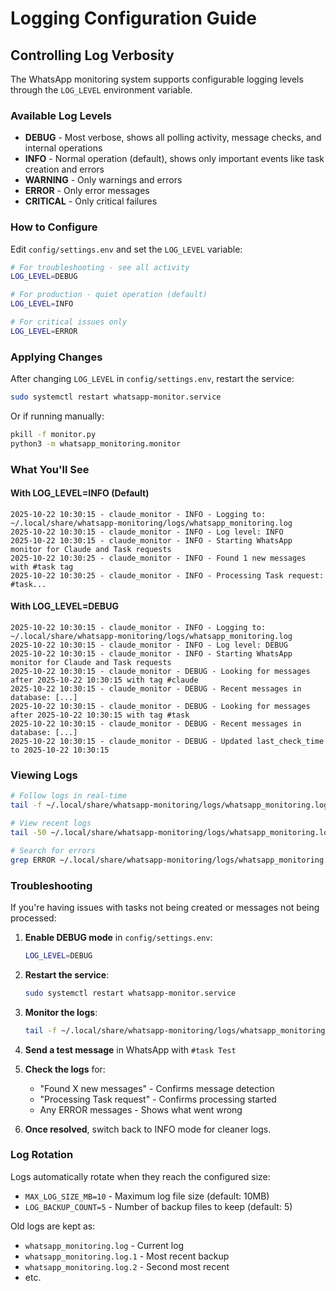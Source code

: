 # Logging Configuration Guide

## Controlling Log Verbosity

The WhatsApp monitoring system supports configurable logging levels through the `LOG_LEVEL` environment variable.

### Available Log Levels

- **DEBUG** - Most verbose, shows all polling activity, message checks, and internal operations
- **INFO** - Normal operation (default), shows only important events like task creation and errors
- **WARNING** - Only warnings and errors
- **ERROR** - Only error messages
- **CRITICAL** - Only critical failures

### How to Configure

Edit `config/settings.env` and set the `LOG_LEVEL` variable:

```bash
# For troubleshooting - see all activity
LOG_LEVEL=DEBUG

# For production - quiet operation (default)
LOG_LEVEL=INFO

# For critical issues only
LOG_LEVEL=ERROR
```

### Applying Changes

After changing `LOG_LEVEL` in `config/settings.env`, restart the service:

```bash
sudo systemctl restart whatsapp-monitor.service
```

Or if running manually:
```bash
pkill -f monitor.py
python3 -m whatsapp_monitoring.monitor
```

### What You'll See

#### With LOG_LEVEL=INFO (Default)
```
2025-10-22 10:30:15 - claude_monitor - INFO - Logging to: ~/.local/share/whatsapp-monitoring/logs/whatsapp_monitoring.log
2025-10-22 10:30:15 - claude_monitor - INFO - Log level: INFO
2025-10-22 10:30:15 - claude_monitor - INFO - Starting WhatsApp monitor for Claude and Task requests
2025-10-22 10:30:25 - claude_monitor - INFO - Found 1 new messages with #task tag
2025-10-22 10:30:25 - claude_monitor - INFO - Processing Task request: #task...
```

#### With LOG_LEVEL=DEBUG
```
2025-10-22 10:30:15 - claude_monitor - INFO - Logging to: ~/.local/share/whatsapp-monitoring/logs/whatsapp_monitoring.log
2025-10-22 10:30:15 - claude_monitor - INFO - Log level: DEBUG
2025-10-22 10:30:15 - claude_monitor - INFO - Starting WhatsApp monitor for Claude and Task requests
2025-10-22 10:30:15 - claude_monitor - DEBUG - Looking for messages after 2025-10-22 10:30:15 with tag #claude
2025-10-22 10:30:15 - claude_monitor - DEBUG - Recent messages in database: [...]
2025-10-22 10:30:15 - claude_monitor - DEBUG - Looking for messages after 2025-10-22 10:30:15 with tag #task
2025-10-22 10:30:15 - claude_monitor - DEBUG - Recent messages in database: [...]
2025-10-22 10:30:15 - claude_monitor - DEBUG - Updated last_check_time to 2025-10-22 10:30:15
```

### Viewing Logs

```bash
# Follow logs in real-time
tail -f ~/.local/share/whatsapp-monitoring/logs/whatsapp_monitoring.log

# View recent logs
tail -50 ~/.local/share/whatsapp-monitoring/logs/whatsapp_monitoring.log

# Search for errors
grep ERROR ~/.local/share/whatsapp-monitoring/logs/whatsapp_monitoring.log
```

### Troubleshooting

If you're having issues with tasks not being created or messages not being processed:

1. **Enable DEBUG mode** in `config/settings.env`:
   ```bash
   LOG_LEVEL=DEBUG
   ```

2. **Restart the service**:
   ```bash
   sudo systemctl restart whatsapp-monitor.service
   ```

3. **Monitor the logs**:
   ```bash
   tail -f ~/.local/share/whatsapp-monitoring/logs/whatsapp_monitoring.log
   ```

4. **Send a test message** in WhatsApp with `#task Test`

5. **Check the logs** for:
   - "Found X new messages" - Confirms message detection
   - "Processing Task request" - Confirms processing started
   - Any ERROR messages - Shows what went wrong

6. **Once resolved**, switch back to INFO mode for cleaner logs.

### Log Rotation

Logs automatically rotate when they reach the configured size:
- `MAX_LOG_SIZE_MB=10` - Maximum log file size (default: 10MB)
- `LOG_BACKUP_COUNT=5` - Number of backup files to keep (default: 5)

Old logs are kept as:
- `whatsapp_monitoring.log` - Current log
- `whatsapp_monitoring.log.1` - Most recent backup
- `whatsapp_monitoring.log.2` - Second most recent
- etc.
